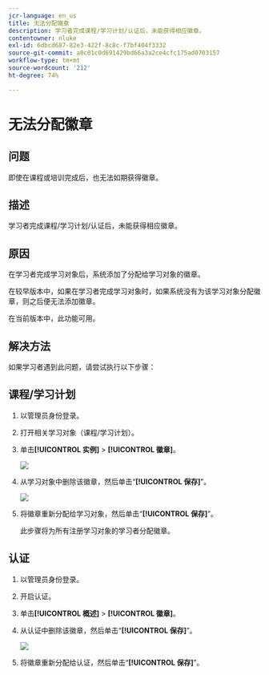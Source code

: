 ```yaml
---
jcr-language: en_us
title: 无法分配徽章
description: 学习者完成课程/学习计划/认证后，未能获得相应徽章。
contentowner: nluke
exl-id: 6dbcd687-82e3-422f-8c8c-f7bf404f3332
source-git-commit: a0c01c0d691429bd66a3a2ce4cfc175ad0703157
workflow-type: tm+mt
source-wordcount: '212'
ht-degree: 74%

---
```


# 无法分配徽章

## 问题

即使在课程或培训完成后，也无法如期获得徽章。

## 描述

学习者完成课程/学习计划/认证后，未能获得相应徽章。

## 原因

在学习者完成学习对象后，系统添加了分配给学习对象的徽章。

在较早版本中，如果在学习者完成学习对象时，如果系统没有为该学习对象分配徽章，则之后便无法添加徽章。

在当前版本中，此功能可用。

## 解决方法

如果学习者遇到此问题，请尝试执行以下步骤：

## 课程/学习计划

1. 以管理员身份登录。

1. 打开相关学习对象（课程/学习计划）。

1. 单击&#x200B;**[!UICONTROL 实例]** > **[!UICONTROL 徽章]**。

   ![](assets/view-a-badge.png)

1. 从学习对象中删除该徽章，然后单击“**[!UICONTROL 保存]**”。

   ![](assets/remove-a-badge.png)

1. 将徽章重新分配给学习对象，然后单击“**[!UICONTROL 保存]**”。

   此步骤将为所有注册学习对象的学习者分配徽章。

## 认证

1. 以管理员身份登录。
1. 开启认证。
1. 单击&#x200B;**[!UICONTROL 概述]** > **[!UICONTROL 徽章]**。
1. 从认证中删除该徽章，然后单击“**[!UICONTROL 保存]**”。

   ![](assets/remove-a-badge-cert.png)

1. 将徽章重新分配给认证，然后单击“**[!UICONTROL 保存]**”。

